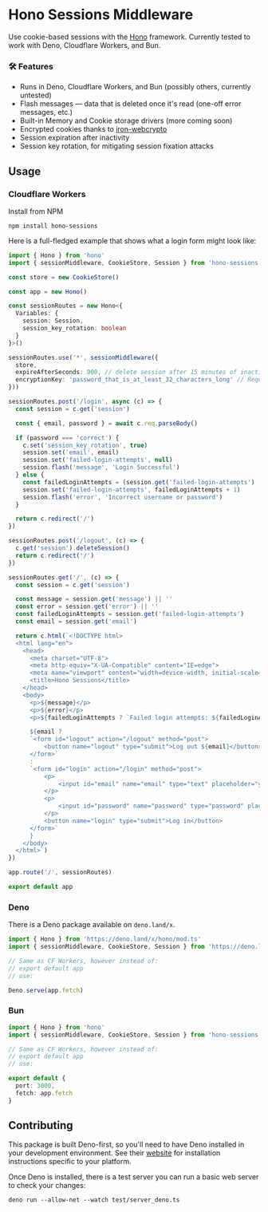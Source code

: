 # Hono Sessions Middleware
Use cookie-based sessions with the [Hono](https://hono.dev/) framework. Currently tested to work with Deno, Cloudflare Workers, and Bun.

### 🛠️ Features
- Runs in Deno, Cloudflare Workers, and Bun (possibly others, currently untested)
- Flash messages — data that is deleted once it's read (one-off error messages, etc.)
- Built-in Memory and Cookie storage drivers (more coming soon)
- Encrypted cookies thanks to [iron-webcrypto](https://github.com/brc-dd/iron-webcrypto)
- Session expiration after inactivity
- Session key rotation, for mitigating session fixation attacks

## Usage

### Cloudflare Workers

Install from NPM
```
npm install hono-sessions
```

Here is a full-fledged example that shows what a login form might look like:

```ts
import { Hono } from 'hono'
import { sessionMiddleware, CookieStore, Session } from 'hono-sessions'

const store = new CookieStore()

const app = new Hono()

const sessionRoutes = new Hono<{
  Variables: {
    session: Session,
    session_key_rotation: boolean
  }
}>()

sessionRoutes.use('*', sessionMiddleware({
  store,
  expireAfterSeconds: 900, // delete session after 15 minutes of inactivity
  encryptionKey: 'password_that_is_at_least_32_characters_long' // Required while using CookieStore. Please use a secure, un-guessable password!
}))

sessionRoutes.post('/login', async (c) => {
  const session = c.get('session')

  const { email, password } = await c.req.parseBody()

  if (password === 'correct') {
    c.set('session_key_rotation', true)
    session.set('email', email)
    session.set('failed-login-attempts', null)
    session.flash('message', 'Login Successful')
  } else {
    const failedLoginAttempts = (session.get('failed-login-attempts') || 0) as number
    session.set('failed-login-attempts', failedLoginAttempts + 1)
    session.flash('error', 'Incorrect username or password')
  }

  return c.redirect('/')
})

sessionRoutes.post('/logout', (c) => {
  c.get('session').deleteSession()
  return c.redirect('/')
})

sessionRoutes.get('/', (c) => {
  const session = c.get('session')

  const message = session.get('message') || ''
  const error = session.get('error') || ''
  const failedLoginAttempts = session.get('failed-login-attempts')
  const email = session.get('email')

  return c.html(`<!DOCTYPE html>
  <html lang="en">
    <head>
      <meta charset="UTF-8">
      <meta http-equiv="X-UA-Compatible" content="IE=edge">
      <meta name="viewport" content="width=device-width, initial-scale=1.0">
      <title>Hono Sessions</title>
    </head>
    <body>
      <p>${message}</p>
      <p>${error}</p>
      <p>${failedLoginAttempts ? `Failed login attempts: ${failedLoginAttempts}` : ''}</p>

      ${email ? 
      `<form id="logout" action="/logout" method="post">
          <button name="logout" type="submit">Log out ${email}</button>
      </form>`
      : 
      `<form id="login" action="/login" method="post">
          <p>
              <input id="email" name="email" type="text" placeholder="you@email.com">
          </p>
          <p>
              <input id="password" name="password" type="password" placeholder="password">
          </p>
          <button name="login" type="submit">Log in</button>
      </form>` 
      }
    </body>
  </html>`)
})

app.route('/', sessionRoutes)

export default app
```

### Deno

There is a Deno package available on `deno.land/x`.

```ts
import { Hono } from 'https://deno.land/x/hono/mod.ts'
import { sessionMiddleware, CookieStore, Session } from 'https://deno.land/x/hono_sessions/mod.ts'

// Same as CF Workers, however instead of:
// export default app
// use:

Deno.serve(app.fetch)
```

### Bun
```ts
import { Hono } from 'hono'
import { sessionMiddleware, CookieStore, Session } from 'hono-sessions'

// Same as CF Workers, however instead of:
// export default app
// use:

export default {
  port: 3000,
  fetch: app.fetch
}
```

## Contributing

This package is built Deno-first, so you'll need to have Deno installed in your development environment. See their [website](https://deno.com/) for installation instructions specific to your platform.

Once Deno is installed, there is a test server you can run a basic web server to check your changes:

```
deno run --allow-net --watch test/server_deno.ts
```